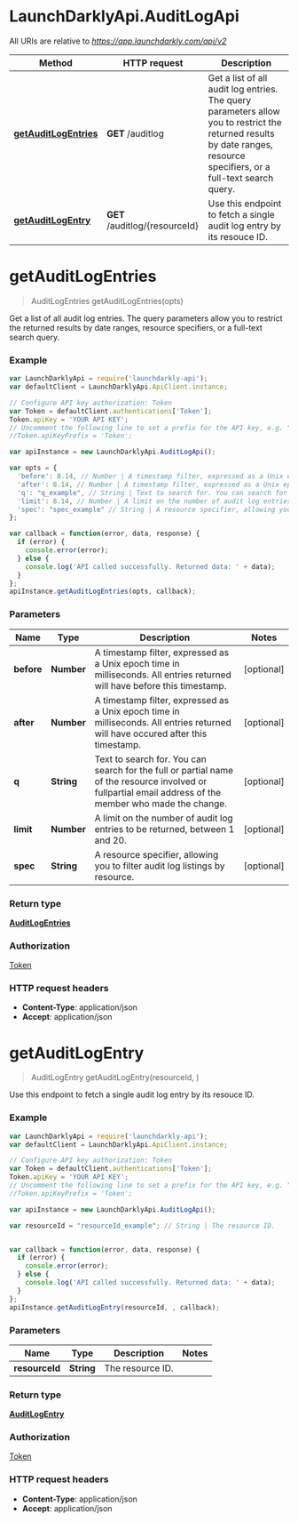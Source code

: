# LaunchDarklyApi.AuditLogApi

All URIs are relative to *https://app.launchdarkly.com/api/v2*

Method | HTTP request | Description
------------- | ------------- | -------------
[**getAuditLogEntries**](AuditLogApi.md#getAuditLogEntries) | **GET** /auditlog | Get a list of all audit log entries. The query parameters allow you to restrict the returned results by date ranges, resource specifiers, or a full-text search query.
[**getAuditLogEntry**](AuditLogApi.md#getAuditLogEntry) | **GET** /auditlog/{resourceId} | Use this endpoint to fetch a single audit log entry by its resouce ID.


<a name="getAuditLogEntries"></a>
# **getAuditLogEntries**
> AuditLogEntries getAuditLogEntries(opts)

Get a list of all audit log entries. The query parameters allow you to restrict the returned results by date ranges, resource specifiers, or a full-text search query.

### Example
```javascript
var LaunchDarklyApi = require('launchdarkly-api');
var defaultClient = LaunchDarklyApi.ApiClient.instance;

// Configure API key authorization: Token
var Token = defaultClient.authentications['Token'];
Token.apiKey = 'YOUR API KEY';
// Uncomment the following line to set a prefix for the API key, e.g. "Token" (defaults to null)
//Token.apiKeyPrefix = 'Token';

var apiInstance = new LaunchDarklyApi.AuditLogApi();

var opts = { 
  'before': 8.14, // Number | A timestamp filter, expressed as a Unix epoch time in milliseconds. All entries returned will have before this timestamp.
  'after': 8.14, // Number | A timestamp filter, expressed as a Unix epoch time in milliseconds. All entries returned will have occured after this timestamp.
  'q': "q_example", // String | Text to search for. You can search for the full or partial name of the resource involved or fullpartial email address of the member who made the change.
  'limit': 8.14, // Number | A limit on the number of audit log entries to be returned, between 1 and 20.
  'spec': "spec_example" // String | A resource specifier, allowing you to filter audit log listings by resource.
};

var callback = function(error, data, response) {
  if (error) {
    console.error(error);
  } else {
    console.log('API called successfully. Returned data: ' + data);
  }
};
apiInstance.getAuditLogEntries(opts, callback);
```

### Parameters

Name | Type | Description  | Notes
------------- | ------------- | ------------- | -------------
 **before** | **Number**| A timestamp filter, expressed as a Unix epoch time in milliseconds. All entries returned will have before this timestamp. | [optional] 
 **after** | **Number**| A timestamp filter, expressed as a Unix epoch time in milliseconds. All entries returned will have occured after this timestamp. | [optional] 
 **q** | **String**| Text to search for. You can search for the full or partial name of the resource involved or fullpartial email address of the member who made the change. | [optional] 
 **limit** | **Number**| A limit on the number of audit log entries to be returned, between 1 and 20. | [optional] 
 **spec** | **String**| A resource specifier, allowing you to filter audit log listings by resource. | [optional] 

### Return type

[**AuditLogEntries**](AuditLogEntries.md)

### Authorization

[Token](../README.md#Token)

### HTTP request headers

 - **Content-Type**: application/json
 - **Accept**: application/json

<a name="getAuditLogEntry"></a>
# **getAuditLogEntry**
> AuditLogEntry getAuditLogEntry(resourceId, )

Use this endpoint to fetch a single audit log entry by its resouce ID.

### Example
```javascript
var LaunchDarklyApi = require('launchdarkly-api');
var defaultClient = LaunchDarklyApi.ApiClient.instance;

// Configure API key authorization: Token
var Token = defaultClient.authentications['Token'];
Token.apiKey = 'YOUR API KEY';
// Uncomment the following line to set a prefix for the API key, e.g. "Token" (defaults to null)
//Token.apiKeyPrefix = 'Token';

var apiInstance = new LaunchDarklyApi.AuditLogApi();

var resourceId = "resourceId_example"; // String | The resource ID.


var callback = function(error, data, response) {
  if (error) {
    console.error(error);
  } else {
    console.log('API called successfully. Returned data: ' + data);
  }
};
apiInstance.getAuditLogEntry(resourceId, , callback);
```

### Parameters

Name | Type | Description  | Notes
------------- | ------------- | ------------- | -------------
 **resourceId** | **String**| The resource ID. | 

### Return type

[**AuditLogEntry**](AuditLogEntry.md)

### Authorization

[Token](../README.md#Token)

### HTTP request headers

 - **Content-Type**: application/json
 - **Accept**: application/json

